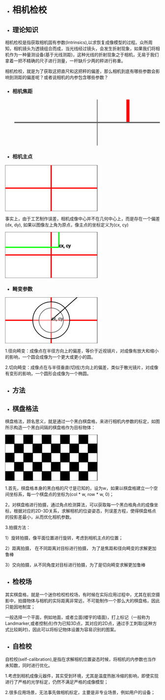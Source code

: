 * # 相机检校

* ## 理论知识

<p>
<text>

相机检校是指获取相机固有参数(Intrinsics),以求恢复成像模型的过程。众所周知，相机镜头为透镜组合而成，当光线经过镜头，会发生折射现象，如果我们将相机作为一种量测设备(基于光线测距)，这种光线的折射现象之于相机，无易于我们拿着一把不精确的尺子进行测量，一杆缺斤少两的秤进行称重。

相机检校，就是为了获取这把直尺和这把秤的偏差，那么相机到底有哪些参数会影响到测距的偏差呢？或者说相机的内参包含哪些参数？

</text>
</p>

* ### 相机焦距

<html><svg width="100%" height="100%" version="1.1">
<line x1="400" y1="0" x2="400" y2="75"
style="stroke:rgb(255,0,0);stroke-width:10"/>
<line x1="300" y1="0" x2="300" y2="150"
style="stroke:rgb(99,99,99);stroke-width:2"/>
<line x1="30" y1="75" x2="600" y2="75"
style="stroke:rgb(99,99,99);stroke-width:4"/>
</svg></html>

* ### 相机主点

<html><svg width="100%" height="100%" version="1.1">
<rect width="300" height="150"
style="fill:rgb(255,255,255);stroke-width:1;stroke:rgb(0,0,0)"/>
<line x1="0" y1="75" x2="300" y2="75"
style="stroke:rgb(255,0,0);stroke-width:4"/>
<line x1="150" y1="0" x2="150" y2="150"
style="stroke:rgb(255,0,0);stroke-width:4"/>
</svg></html>

事实上，由于工艺制作误差，相机成像中心并不在几何中心上，而是存在一个偏差(dx, dy), 如果以图像左上角为原点，像主点的坐标定义为(cx, cy)
<html>
<svg width="100%" height="100%" version="1.1">
<rect width="300" height="150"
style="fill:rgb(255,255,255);stroke-width:1;stroke:rgb(0,0,0)"/>
<line x1="0" y1="75" x2="300" y2="75"
style="stroke:rgb(255,0,0);stroke-width:4"/>
<line x1="150" y1="0" x2="150" y2="150"
style="stroke:rgb(255,0,0);stroke-width:4"/>
<line x1="0" y1="50" x2="175" y2="50"
style="stroke:rgb(0,255,0);stroke-width:4"/>
<line x1="175" y1="0" x2="175" y2="50"
style="stroke:rgb(0,255,0);stroke-width:4"/>
<text x="175" y="50" style="stroke:rgb(0,0,0);stroke-width:1">cx, cy</text>
</svg></html>

* ### 畸变参数

<html><svg width="100%" height="100%" version="1.1">
<rect width="300" height="150"
style="fill:rgb(255,255,255);stroke-width:1;stroke:rgb(0,0,0)"/>
<line x1="0" y1="75" x2="300" y2="75"
style="stroke:rgb(255,0,0);stroke-width:4"/>
<line x1="150" y1="0" x2="150" y2="150"
style="stroke:rgb(255,0,0);stroke-width:4"/>
<text x="150" y="75" style="stroke:rgb(0,0,0);stroke-width:1">cx, cy</text>
<circle cx="150" cy="75" r="40" stroke="black"
stroke-width="2" fill="white" fill-opacity="0.4"/>
style="stroke:rgb(255,0,0);stroke-width:4"/>
<text x="150" y="75" style="stroke:rgb(0,0,0);stroke-width:1">cx, cy</text>
<circle cx="150" cy="75" r="60" stroke="black"
stroke-width="2" fill="white" fill-opacity="0.4"/>
<line x1="150" y1="75" x2="234.83" y2="" stroke="black"
stroke-width="2" fill="white" fill-opacity="0.4"/>
<line x1="150" y1="75" x2="234.83" y2="" stroke="black"
stroke-width="2" fill="white" fill-opacity="0.4"/>
</svg></html>

1.径向畸变：成像点在半径方向上的偏差，等价于近视镜片，对成像有放大和缩小的影响，一个圆会成像为一个更大或更小的圆。

2.切向畸变：成像点在与半径垂直(切线)方向上的偏差，类似于散光镜片，对成像有变形的影响，一个圆形会成像为一个椭圆。


* ## 方法
* ## 棋盘格法

棋盘格法，顾名思义，就是通过一个黑白棋盘格，来进行相机内参数的标定，如图所示构造一个黑白间隔的棋盘格作为目标物体：

<html><svg width="100%" height="100%" version="1.1">
<rect width="300" height="150"
style="fill:rgb(255,255,255);stroke-width:1;stroke:rgb(0,0,0)"/>
<rect x = "0" y = "0" width="30" height="30"
style="fill:rgb(0,0,0);stroke-width:1;stroke:rgb(0,0,0)"/>
<rect x = "30" y = "0" width="30" height="30"
style="fill:rgb(255,255,255);stroke-width:1;stroke:rgb(0,0,0)"/>
<rect x = "60" y = "0" width="30" height="30"
style="fill:rgb(0,0,0);stroke-width:1;stroke:rgb(0,0,0)"/>
<rect x = "90" y = "0" width="30" height="30"
style="fill:rgb(255,255,255);stroke-width:1;stroke:rgb(0,0,0)"/>
<rect x = "120" y = "0" width="30" height="30"
style="fill:rgb(0,0,0);stroke-width:1;stroke:rgb(0,0,0)"/>
<rect x = "150" y = "0" width="30" height="30"
style="fill:rgb(255,255,255);stroke-width:1;stroke:rgb(0,0,0)"/>
<rect x = "180" y = "0" width="30" height="30"
style="fill:rgb(0,0,0);stroke-width:1;stroke:rgb(0,0,0)"/>
<rect x = "210" y = "0" width="30" height="30"
style="fill:rgb(255,255,255);stroke-width:1;stroke:rgb(0,0,0)"/>
<rect x = "240" y = "0" width="30" height="30"
style="fill:rgb(0,0,0);stroke-width:1;stroke:rgb(0,0,0)"/>
<rect x = "270" y = "0" width="30" height="30"
style="fill:rgb(255,255,255);stroke-width:1;stroke:rgb(0,0,0)"/>
<rect x = "0" y = "30" width="30" height="30"
style="fill:rgb(255,255,255);stroke-width:1;stroke:rgb(0,0,0)"/>
<rect x = "30" y = "30" width="30" height="30"
style="fill:rgb(0,0,0);stroke-width:1;stroke:rgb(0,0,0)"/>
<rect x = "60" y = "30" width="30" height="30"
style="fill:rgb(255,255,255);stroke-width:1;stroke:rgb(0,0,0)"/>
<rect x = "90" y = "30" width="30" height="30"
style="fill:rgb(0,0,0);stroke-width:1;stroke:rgb(0,0,0)"/>
<rect x = "120" y = "30" width="30" height="30"
style="fill:rgb(255,255,255);stroke-width:1;stroke:rgb(0,0,0)"/>
<rect x = "150" y = "30" width="30" height="30"
style="fill:rgb(0,0,0);stroke-width:1;stroke:rgb(0,0,0)"/>
<rect x = "180" y = "30" width="30" height="30"
style="fill:rgb(255,255,255);stroke-width:1;stroke:rgb(0,0,0)"/>
<rect x = "210" y = "30" width="30" height="30"
style="fill:rgb(0,0,0);stroke-width:1;stroke:rgb(0,0,0)"/>
<rect x = "240" y = "30" width="30" height="30"
style="fill:rgb(255,255,255);stroke-width:1;stroke:rgb(0,0,0)"/>
<rect x = "270" y = "30" width="30" height="30"
style="fill:rgb(0,0,0);stroke-width:1;stroke:rgb(0,0,0)"/>
<rect x = "0" y = "60" width="30" height="30"
style="fill:rgb(0,0,0);stroke-width:1;stroke:rgb(0,0,0)"/>
<rect x = "30" y = "60" width="30" height="30"
style="fill:rgb(255,255,255);stroke-width:1;stroke:rgb(0,0,0)"/>
<rect x = "60" y = "60" width="30" height="30"
style="fill:rgb(0,0,0);stroke-width:1;stroke:rgb(0,0,0)"/>
<rect x = "90" y = "60" width="30" height="30"
style="fill:rgb(255,255,255);stroke-width:1;stroke:rgb(0,0,0)"/>
<rect x = "120" y = "60" width="30" height="30"
style="fill:rgb(0,0,0);stroke-width:1;stroke:rgb(0,0,0)"/>
<rect x = "150" y = "60" width="30" height="30"
style="fill:rgb(255,255,255);stroke-width:1;stroke:rgb(0,0,0)"/>
<rect x = "180" y = "60" width="30" height="30"
style="fill:rgb(0,0,0);stroke-width:1;stroke:rgb(0,0,0)"/>
<rect x = "210" y = "60" width="30" height="30"
style="fill:rgb(255,255,255);stroke-width:1;stroke:rgb(0,0,0)"/>
<rect x = "240" y = "60" width="30" height="30"
style="fill:rgb(0,0,0);stroke-width:1;stroke:rgb(0,0,0)"/>
<rect x = "270" y = "60" width="30" height="30"
style="fill:rgb(255,255,255);stroke-width:1;stroke:rgb(0,0,0)"/>
<rect x = "0" y = "90" width="30" height="30"
style="fill:rgb(255,255,255);stroke-width:1;stroke:rgb(0,0,0)"/>
<rect x = "30" y = "90" width="30" height="30"
style="fill:rgb(0,0,0);stroke-width:1;stroke:rgb(0,0,0)"/>
<rect x = "60" y = "90" width="30" height="30"
style="fill:rgb(255,255,255);stroke-width:1;stroke:rgb(0,0,0)"/>
<rect x = "90" y = "90" width="30" height="30"
style="fill:rgb(0,0,0);stroke-width:1;stroke:rgb(0,0,0)"/>
<rect x = "120" y = "90" width="30" height="30"
style="fill:rgb(255,255,255);stroke-width:1;stroke:rgb(0,0,0)"/>
<rect x = "150" y = "90" width="30" height="30"
style="fill:rgb(0,0,0);stroke-width:1;stroke:rgb(0,0,0)"/>
<rect x = "180" y = "90" width="30" height="30"
style="fill:rgb(255,255,255);stroke-width:1;stroke:rgb(0,0,0)"/>
<rect x = "210" y = "90" width="30" height="30"
style="fill:rgb(0,0,0);stroke-width:1;stroke:rgb(0,0,0)"/>
<rect x = "240" y = "90" width="30" height="30"
style="fill:rgb(255,255,255);stroke-width:1;stroke:rgb(0,0,0)"/>
<rect x = "270" y = "90" width="30" height="30"
style="fill:rgb(0,0,0);stroke-width:1;stroke:rgb(0,0,0)"/>
<rect x = "0" y = "120" width="30" height="30"
style="fill:rgb(0,0,0);stroke-width:1;stroke:rgb(0,0,0)"/>
<rect x = "30" y = "120" width="30" height="30"
style="fill:rgb(255,255,255);stroke-width:1;stroke:rgb(0,0,0)"/>
<rect x = "60" y = "120" width="30" height="30"
style="fill:rgb(0,0,0);stroke-width:1;stroke:rgb(0,0,0)"/>
<rect x = "90" y = "120" width="30" height="30"
style="fill:rgb(255,255,255);stroke-width:1;stroke:rgb(0,0,0)"/>
<rect x = "120" y = "120" width="30" height="30"
style="fill:rgb(0,0,0);stroke-width:1;stroke:rgb(0,0,0)"/>
<rect x = "150" y = "120" width="30" height="30"
style="fill:rgb(255,255,255);stroke-width:1;stroke:rgb(0,0,0)"/>
<rect x = "180" y = "120" width="30" height="30"
style="fill:rgb(0,0,0);stroke-width:1;stroke:rgb(0,0,0)"/>
<rect x = "210" y = "120" width="30" height="30"
style="fill:rgb(255,255,255);stroke-width:1;stroke:rgb(0,0,0)"/>
<rect x = "240" y = "120" width="30" height="30"
style="fill:rgb(0,0,0);stroke-width:1;stroke:rgb(0,0,0)"/>
<rect x = "270" y = "120" width="30" height="30"
style="fill:rgb(255,255,255);stroke-width:1;stroke:rgb(0,0,0)"/>
</svg></html>

1.首先，棋盘格本身的黑白格的尺寸是已知的，设为w，如果以棋盘格建立一个空间坐标系，每一个棋盘点的坐标为(col * w, row * w, 0)；

2，对棋盘格进行拍摄，通过角点检测算法，可以获取每一个黑白格角点的成像坐标，根据对应的2D-3D关系，求解相机的位姿姿态，列误差方程，使得棋盘格点的投影差最小，从而优化相机参数。

3.拍摄方法：

1）旋转拍摄，像平面位置进行旋转，考虑到相机主点的位置；

2）距离拍摄， 在不同距离对目标进行拍摄， 为了是焦距和径向畸变的求解更加鲁棒

3）交向拍摄，从不同角度对目标进行拍摄，为了是切向畸变求解更加鲁棒

* ## 检校场

其实棋盘格，就是一个迷你检校检校场，有时候在实际应用过程中，尤其在航空摄影中，拍摄物体与相机的实际距离非常远，不可能制作一个那么大的棋盘格，因此只能因地制宜；

一般选择一个平面，例如地面，或者立面(楼宇的墙面)，打上标记（一般称为Landmarker,或者控制点)作为已知3D点，其对应的2D点，通过手工刺取(这种方式比较耗时)，因此可以将标记物体设置为容易识别的图案。

* ## 自检校

自检校(self-calibration),是指在求解相机位置姿态时候，将相机的内参数也当作未知数，同时进行优化。

1.考虑到相机成像元器件，其实受到环境，尤其是温度热胀冷缩的影响，即使实现进行了严格的光学标定，仍然不满足严格的成像模型；

2.很多应用场景，无法事先做相机标定，主要是非专业场景，例如用户的设备；